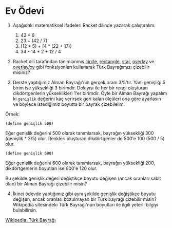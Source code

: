 # Ev Ödevi

1. Aşağıdaki matematiksel ifadeleri Racket dilinde yazarak çalıştıralım:
   1. 42 * 6
   2. 23 + (42 / 7)
   3. (12 * 5) + (4 * (22 + 17))
   4. 34 - 14 * 2 + 12 / 4

2. Racket dili tarafından tanımlanmış [circle](../misc/documentation.md#circle), [rectangle](../misc/documentation.md#rectangle), [star](../misc/documentation.md#star), [overlay](../misc/documentation.md#overlay) ve [overlay/xy](../misc/documentation.md#overlayxy) gibi fonksiyonları kullanarak Türk Bayrağımızı çizebilir misiniz?

3. Derste yaptığımız Alman Bayrağı'nın gerçek oranı 3/5'tır. Yani genişliği 5 birim ise yüksekliği 3 birimdir. Dolayısı ile her bir rengi oluşturan dikdörtgenlerin yükseklikleri 1'er birimdir. Öyle bir Alman Bayrağı yapalım ki `genişlik` değerini kaç verirsek geri kalan ölçüleri ona göre ayarlasın ve böylece istediğimiz boyutta bir bayrak çizebilelim.

Örnek:

```
(define genişlik 500)
```

Eğer genişlik değerini 500 olarak tanımlarsak, bayrağın yüksekliği 300 (genişlik \* 3/5) olur. Renkleri oluşturan dikdörtgenler de 500'e 100 (500 / 5) olur.

```
(define genişlik 600)
```

Eğer genişlik değerini 600 olarak tanımlarsak, bayrağın yüksekliği 200, dikdörtgenlerin boyutları ise 600'e 120 olur.

Bu şekilde genişlik değeri değiştikçe boyutu değişen (ancak oranları sabit olan) bir Alman Bayrağı çizebilir misin?

4. İkinci ödevde yaptığımız gibi aynı şekilde genişlik değiştikçe boyutu değişen, ancak oranları bozulmayan bir Türk bayrağı çizebilir misin? Wikipedia sitesindeki Türk Bayrağı'nun boyutları ile ilgili yeterli bilgiyi bulabilirsin.

[Wikipedia: Türk Bayrağı](https://tr.wikipedia.org/wiki/T%C3%BCrk_bayra%C4%9F%C4%B1)
